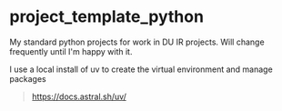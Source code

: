 # project_template_python
My standard python projects for work in DU IR projects. Will change frequently until I'm happy with it.

I use a local install of uv to create the virtual environment and manage packages
> https://docs.astral.sh/uv/

